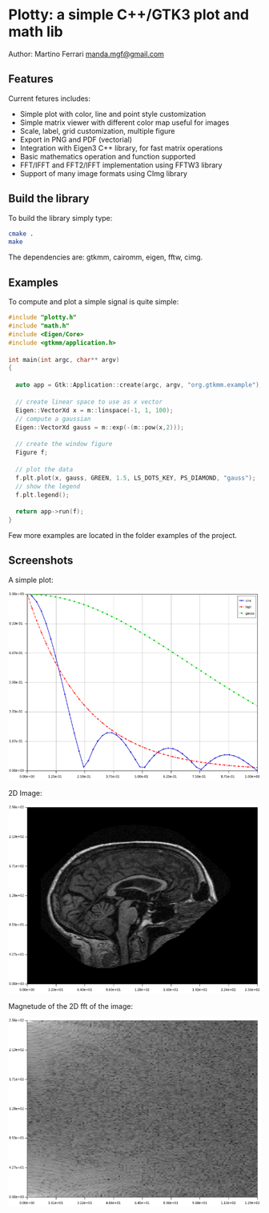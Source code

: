 # Plotty: a simple C++/GTK3 plot and math lib

Author: Martino Ferrari <manda.mgf@gmail.com>

## Features

Current fetures includes:

- Simple plot with color, line and point style customization
- Simple matrix viewer with different color map useful for images
- Scale, label, grid customization, multiple figure
- Export in PNG and PDF (vectorial)
- Integration with Eigen3 C++ library, for fast matrix operations
- Basic mathematics operation and function supported
- FFT/IFFT and FFT2/IFFT implementation using FFTW3 library
- Support of many image formats using CImg library

## Build the library

To build the library simply type:

```bash
cmake .
make
```

The dependencies are: gtkmm, cairomm, eigen, fftw, cimg.

## Examples

To compute and plot a simple signal is quite simple:

```c++
#include "plotty.h"
#include "math.h"
#include <Eigen/Core>
#include <gtkmm/application.h>

int main(int argc, char** argv)
{

  auto app = Gtk::Application::create(argc, argv, "org.gtkmm.example");

  // create linear space to use as x vector
  Eigen::VectorXd x = m::linspace(-1, 1, 100);
  // compute a gaussian
  Eigen::VectorXd gauss = m::exp(-(m::pow(x,2)));

  // create the window figure
  Figure f;

  // plot the data
  f.plt.plot(x, gauss, GREEN, 1.5, LS_DOTS_KEY, PS_DIAMOND, "gauss");
  // show the legend
  f.plt.legend();

  return app->run(f);
}
```

Few more examples are located in the folder examples of the project.

## Screenshots

A simple plot:

![Simple plot](docs/ex_plot.png)

2D Image:

![Image](docs/imgage.png)

Magnetude of the 2D fft of the image:

![FFT2](docs/fft2.png)
